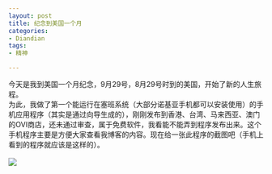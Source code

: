 ```yaml
---
layout: post
title: 纪念到美国一个月
categories:
- Diandian
tags:
- 精神

---
```

今天是我到美国一个月纪念，9月29号，8月29号时到的美国，开始了新的人生旅程。
<br />为此，我做了第一个能运行在塞班系统（大部分诺基亚手机都可以安装使用）的手机应用程序（其实是通过向导生成的），刚刚发布到香港、台湾、马来西亚、澳门的OVI商店，还未通过审查，属于免费软件，我看能不能弄到程序发布出来。这个手机程序主要是方便大家查看我博客的内容。现在给一张此程序的截图吧（手机上看到的程序就应该是这样的）。
<br />
<br />
<img src="http://m1.img.srcdd.com/farm5/d/2012/0627/10/79ED2A67956C8B245B80836352C407DF_B500_900_452_725.PNG" />